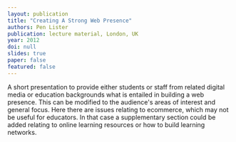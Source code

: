 ```yaml
---
layout: publication
title: "Creating A Strong Web Presence"
authors: Pen Lister
publication: lecture material, London, UK
year: 2012
doi: null
slides: true
paper: false
featured: false
---
```


A short presentation to provide either students or staff from related digital media or education backgrounds what is entailed in building a web presence. This can be modified to the audience's areas of interest and general focus. Here there are issues relating to ecommerce, which may not be useful for educators. In that case a supplementary section could be added relating to online learning resources or how to build learning networks. 
